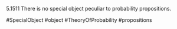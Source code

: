 
5.1511 There is no special object peculiar to probability propositions.

#SpecialObject #object #TheoryOfProbability #propositions 
